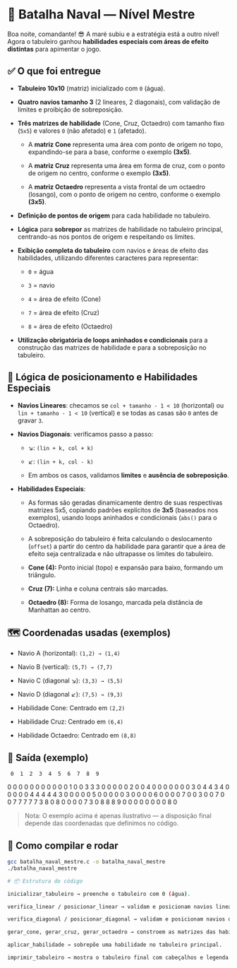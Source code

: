 # 🚢 Batalha Naval — Nível Mestre

Boa noite, comandante! 😎 A maré subiu e a estratégia está a outro nível! Agora o tabuleiro ganhou **habilidades especiais com áreas de efeito distintas** para apimentar o jogo.

## ✅ O que foi entregue

* **Tabuleiro 10x10** (matriz) inicializado com `0` (água).

* **Quatro navios tamanho 3** (2 lineares, 2 diagonais), com validação de limites e proibição de sobreposição.

* **Três matrizes de habilidade** (Cone, Cruz, Octaedro) com tamanho fixo (`5x5`) e valores `0` (não afetado) e `1` (afetado).

    * A **matriz Cone** representa uma área com ponto de origem no topo, expandindo-se para a base, conforme o exemplo **(3x5)**.

    * A **matriz Cruz** representa uma área em forma de cruz, com o ponto de origem no centro, conforme o exemplo **(3x5)**.

    * A **matriz Octaedro** representa a vista frontal de um octaedro (losango), com o ponto de origem no centro, conforme o exemplo **(3x5)**.

* **Definição de pontos de origem** para cada habilidade no tabuleiro.

* **Lógica** para **sobrepor** as matrizes de habilidade no tabuleiro principal, centrando-as nos pontos de origem e respeitando os limites.

* **Exibição completa do tabuleiro** com navios e áreas de efeito das habilidades, utilizando diferentes caracteres para representar:

    * `0` = água

    * `3` = navio

    * `4` = área de efeito (Cone)

    * `7` = área de efeito (Cruz)

    * `8` = área de efeito (Octaedro)

* **Utilização obrigatória de loops aninhados e condicionais** para a construção das matrizes de habilidade e para a sobreposição no tabuleiro.

## 🧠 Lógica de posicionamento e Habilidades Especiais

* **Navios Lineares**: checamos se `col + tamanho - 1 < 10` (horizontal) ou `lin + tamanho - 1 < 10` (vertical) e se todas as casas são `0` antes de gravar `3`.

* **Navios Diagonais**: verificamos passo a passo:

    * ↘: `(lin + k, col + k)`

    * ↙: `(lin + k, col - k)`

    * Em ambos os casos, validamos **limites** e **ausência de sobreposição**.

* **Habilidades Especiais**:

    * As formas são geradas dinamicamente dentro de suas respectivas matrizes 5x5, copiando padrões explícitos de **3x5** (baseados nos exemplos), usando loops aninhados e condicionais (`abs()` para o Octaedro).

    * A sobreposição do tabuleiro é feita calculando o deslocamento (`offset`) a partir do centro da habilidade para garantir que a área de efeito seja centralizada e não ultrapasse os limites do tabuleiro.

    * **Cone (4):** Ponto inicial (topo) e expansão para baixo, formando um triângulo.

    * **Cruz (7):** Linha e coluna centrais são marcadas.

    * **Octaedro (8):** Forma de losango, marcada pela distância de Manhattan ao centro.

## 🗺️ Coordenadas usadas (exemplos)

* Navio A (horizontal): `(1,2) → (1,4)`

* Navio B (vertical): `(5,7) → (7,7)`

* Navio C (diagonal ↘): `(3,3) → (5,5)`

* Navio D (diagonal ↙): `(7,5) → (9,3)`

* Habilidade Cone: Centrado em `(2,2)`

* Habilidade Cruz: Centrado em `(6,4)`

* Habilidade Octaedro: Centrado em `(8,8)`

## 🧾 Saída (exemplo)

     0  1  2  3  4  5  6  7  8  9
 0   0  0  0  0  0  0  0  0  0  0
 1   0  0  3  3  3  0  0  0  0  0
 2   0  0  4  0  0  0  0  0  0  0
 3   0  4  4  3  4  0  0  0  0  0
 4   4  4  4  4  3  0  0  0  0  0
 5   0  0  0  0  0  3  0  0  0  0
 6   0  0  0  0  7  0  0  3  0  0
 7   0  0  7  7  7  7  7  3  8  0
 8   0  0  0  0  7  3  0  8  8  8
 9   0  0  0  0  0  0  0  0  8  0

> Nota: O exemplo acima é apenas ilustrativo — a disposição final depende das coordenadas que definimos no código.

## 🔧 Como compilar e rodar

```bash
gcc batalha_naval_mestre.c -o batalha_naval_mestre
./batalha_naval_mestre

# 📦 Estrutura do código

inicializar_tabuleiro → preenche o tabuleiro com 0 (água).

verifica_linear / posicionar_linear → validam e posicionam navios lineares.

verifica_diagonal / posicionar_diagonal → validam e posicionam navios diagonais.

gerar_cone, gerar_cruz, gerar_octaedro → constroem as matrizes das habilidades.

aplicar_habilidade → sobrepõe uma habilidade no tabuleiro principal.

imprimir_tabuleiro → mostra o tabuleiro final com cabeçalhos e legenda.